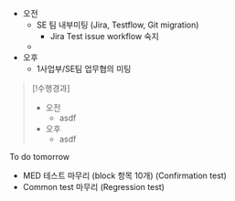 - 오전
	- SE 팀 내부미팅 (Jira, Testflow, Git migration)
		- Jira Test issue workflow 숙지
	- 
- 오후
	- 1사업부/SE팀 업무협의 미팅

>[!수행경과]
>- 오전
>	- asdf
>- 오후
>	- asdf

To do tomorrow
- MED 테스트 마무리 (block 항목 10개) (Confirmation test)
- Common test 마무리 (Regression test)